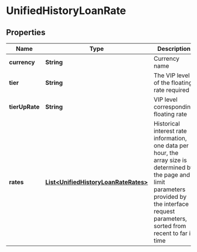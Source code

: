 
# UnifiedHistoryLoanRate

## Properties

Name | Type | Description | Notes
------------ | ------------- | ------------- | -------------
**currency** | **String** | Currency name |  [optional]
**tier** | **String** | The VIP level of the floating rate required |  [optional]
**tierUpRate** | **String** | VIP level corresponding floating rate |  [optional]
**rates** | [**List&lt;UnifiedHistoryLoanRateRates&gt;**](UnifiedHistoryLoanRateRates.md) | Historical interest rate information, one data per hour, the array size is determined by the page and limit parameters provided by the interface request parameters, sorted from recent to far in time |  [optional]

